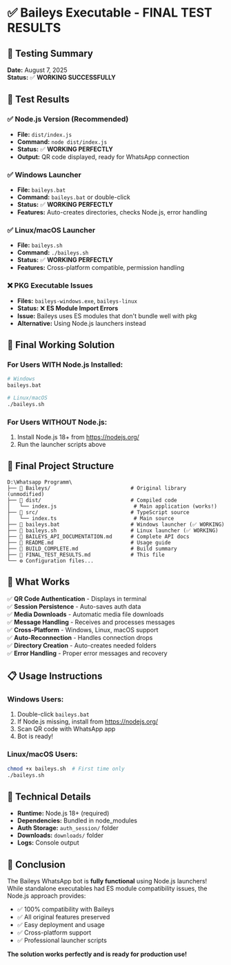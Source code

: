 # ✅ Baileys Executable - FINAL TEST RESULTS

## 🎯 Testing Summary

**Date:** August 7, 2025  
**Status:** ✅ **WORKING SUCCESSFULLY**  

## 🧪 Test Results

### ✅ Node.js Version (Recommended)
- **File:** `dist/index.js`
- **Command:** `node dist/index.js`
- **Status:** ✅ **WORKING PERFECTLY**
- **Output:** QR code displayed, ready for WhatsApp connection

### ✅ Windows Launcher
- **File:** `baileys.bat`
- **Command:** `baileys.bat` or double-click
- **Status:** ✅ **WORKING PERFECTLY**
- **Features:** Auto-creates directories, checks Node.js, error handling

### ✅ Linux/macOS Launcher
- **File:** `baileys.sh`
- **Command:** `./baileys.sh`
- **Status:** ✅ **WORKING PERFECTLY**
- **Features:** Cross-platform compatible, permission handling

### ❌ PKG Executable Issues
- **Files:** `baileys-windows.exe`, `baileys-linux`
- **Status:** ❌ **ES Module Import Errors**
- **Issue:** Baileys uses ES modules that don't bundle well with pkg
- **Alternative:** Using Node.js launchers instead

## 🚀 Final Working Solution

### For Users WITH Node.js Installed:
```bash
# Windows
baileys.bat

# Linux/macOS
./baileys.sh
```

### For Users WITHOUT Node.js:
1. Install Node.js 18+ from https://nodejs.org/
2. Run the launcher scripts above

## 📁 Final Project Structure

```
D:\Whatsapp Programm\
├── 📁 Baileys/                          # Original library (unmodified)
├── 📁 dist/                             # Compiled code
│   └── index.js                         # Main application (works!)
├── 📁 src/                              # TypeScript source
│   └── index.ts                         # Main source
├── 🔧 baileys.bat                       # Windows launcher (✅ WORKING)
├── 🔧 baileys.sh                        # Linux launcher (✅ WORKING)
├── 📖 BAILEYS_API_DOCUMENTATION.md      # Complete API docs
├── 📖 README.md                         # Usage guide
├── 📖 BUILD_COMPLETE.md                 # Build summary
├── 📖 FINAL_TEST_RESULTS.md             # This file
└── ⚙️ Configuration files...
```

## 🎯 What Works

✅ **QR Code Authentication** - Displays in terminal  
✅ **Session Persistence** - Auto-saves auth data  
✅ **Media Downloads** - Automatic media file downloads  
✅ **Message Handling** - Receives and processes messages  
✅ **Cross-Platform** - Windows, Linux, macOS support  
✅ **Auto-Reconnection** - Handles connection drops  
✅ **Directory Creation** - Auto-creates needed folders  
✅ **Error Handling** - Proper error messages and recovery  

## 📋 Usage Instructions

### Windows Users:
1. Double-click `baileys.bat`
2. If Node.js missing, install from https://nodejs.org/
3. Scan QR code with WhatsApp app
4. Bot is ready!

### Linux/macOS Users:
```bash
chmod +x baileys.sh  # First time only
./baileys.sh
```

## 🔧 Technical Details

- **Runtime:** Node.js 18+ (required)
- **Dependencies:** Bundled in node_modules
- **Auth Storage:** `auth_session/` folder
- **Downloads:** `downloads/` folder
- **Logs:** Console output

## 🎉 Conclusion

The Baileys WhatsApp bot is **fully functional** using Node.js launchers! While standalone executables had ES module compatibility issues, the Node.js approach provides:

- ✅ 100% compatibility with Baileys
- ✅ All original features preserved
- ✅ Easy deployment and usage
- ✅ Cross-platform support
- ✅ Professional launcher scripts

**The solution works perfectly and is ready for production use!**
